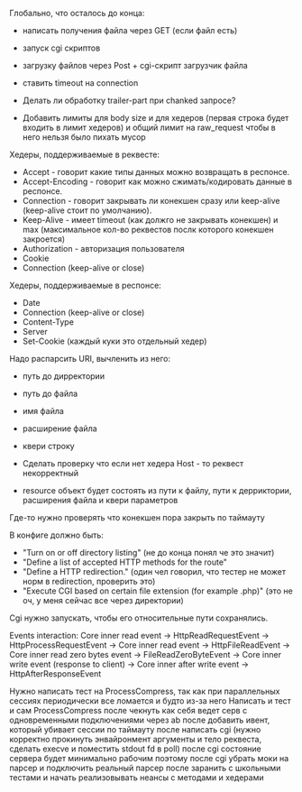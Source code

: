 Глобально, что осталось до конца:
* написать получения файла через GET (если файл есть)
* запуск cgi скриптов
* загрузку файлов через Post + cgi-скрипт загрузчик файла
* ставить timeout на connection

* Делать ли обработку trailer-part при chanked запросе?
* Добавить лимиты для body size и для хедеров (первая строка будет входить в лимит хедеров) и общий лимит на raw_request чтобы в него нельзя было пихать мусор

Хедеры, поддерживаемые в реквесте:
* Accept - говорит какие типы данных можно возвращать в респонсе.
* Accept-Encoding - говорит как можно сжимать/кодировать данные в респонсе.
* Connection - говорит закрывать ли конекшен сразу или keep-alive (keep-alive стоит по умолчанию).
* Keep-Alive - имеет timeout (как должго не закрывать конекшен) и max (максимальное кол-во реквестов послк которого конекшен закроется)
* Authorization - авторизация пользователя
* Cookie
* Connection (keep-alive or close)

Хедеры, поддерживаемые в респонсе:
* Date
* Connection (keep-alive or close)
* Content-Type
* Server
* Set-Cookie (каждый куки это отдельный хедер)

Надо распарсить URI, вычленить из него:
* путь до дирректории
* путь до файла
* имя файла
* расширение файла
* квери строку

* Сделать проверку что если нет хедера Host - то реквест некорректный

* resource объект будет состоять из пути к файлу, пути к дерриктории, расширения файла и квери параметров

Где-то нужно проверять что конекшен пора закрыть по таймауту

В конфиге должно быть:
* "Turn on or off directory listing" (не до конца понял че это значит)
* "Define a list of accepted HTTP methods for the route"
* "Define a HTTP redirection." (один чел говорил, что тестер не может норм в redirection, проверить это)
* "Execute CGI based on certain file extension (for example .php)" (это не оч, у меня сейчас все через директории)

Сgi нужно запускать, чтобы его относительные пути сохранялись.

Events interaction:
Core inner read event -> HttpReadRequestEvent -> HttpProcessRequestEvent -> 
Core inner read event -> HttpFileReadEvent -> Core inner read zero bytes event -> 
FileReadZeroByteEvent -> Core inner write event (response to client) -> 
Core inner after write event -> HttpAfterResponseEvent


Нужно написать тест на ProcessCompress, так как при параллельных сессиях периодически все ломается и будто из-за него
Написать и тест и сам ProcessCompress
после чекнуть как себя ведет серв с одновременными подключениями через ab
после добавить ивент, который убивает сессии по таймауту
после написать cgi (нужно корректно прокинуть энвайронмент аргументы и тело реквеста, сделать execve и поместить stdout fd в poll)
после cgi состояние сервера будет минимально рабочим
поэтому после cgi убрать моки на парсер и подключить реальный парсер
после заранить с школьными тестами и начать реализовывать неансы с методами и хедерами